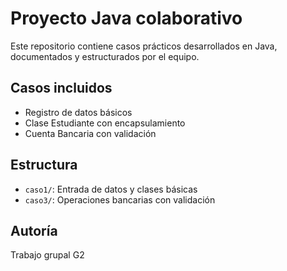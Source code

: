 # Proyecto Java colaborativo

Este repositorio contiene casos prácticos desarrollados en Java, documentados y estructurados por el equipo.

## Casos incluidos

- Registro de datos básicos
- Clase Estudiante con encapsulamiento
- Cuenta Bancaria con validación

## Estructura

- `caso1/`: Entrada de datos y clases básicas
- `caso3/`: Operaciones bancarias con validación

## Autoría

Trabajo grupal G2
